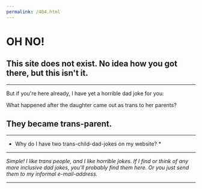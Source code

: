 ```yaml
---
permalink: /404.html
---
```

# OH NO!
## This site does not exist. No idea how you got there, but this isn't it.

---
But if you're here already, I have yet a horrible dad joke for you: 

What happened after the daughter came out as trans to her parents?

They became trans-parent. 
---

***
* Why do I have two trans-child-dad-jokes on my website? *
***
*Simple! I like trans people, and I like horrible jokes. If I find or think of any more inclusive dad jokes, you'll probably find them here. Or you just send them to my informal e-mail-address.*
***
